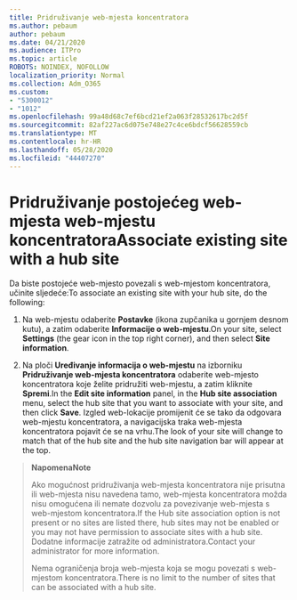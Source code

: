 ```yaml
---
title: Pridruživanje web-mjesta koncentratora
ms.author: pebaum
author: pebaum
ms.date: 04/21/2020
ms.audience: ITPro
ms.topic: article
ROBOTS: NOINDEX, NOFOLLOW
localization_priority: Normal
ms.collection: Adm_O365
ms.custom:
- "5300012"
- "1012"
ms.openlocfilehash: 99a48d68c7ef6bcd21ef2a063f28532617bc2d5f
ms.sourcegitcommit: 82af227ac6d075e748e27c4ce6bdcf56628559cb
ms.translationtype: MT
ms.contentlocale: hr-HR
ms.lasthandoff: 05/28/2020
ms.locfileid: "44407270"
---
```

# <a name="associate-existing-site-with-a-hub-site"></a><span data-ttu-id="e0d37-102">Pridruživanje postojećeg web-mjesta web-mjestu koncentratora</span><span class="sxs-lookup"><span data-stu-id="e0d37-102">Associate existing site with a hub site</span></span>

<span data-ttu-id="e0d37-103">Da biste postojeće web-mjesto povezali s web-mjestom koncentratora, učinite sljedeće:</span><span class="sxs-lookup"><span data-stu-id="e0d37-103">To associate an existing site with your hub site, do the following:</span></span>
  
1. <span data-ttu-id="e0d37-104">Na web-mjestu odaberite **Postavke** (ikona zupčanika u gornjem desnom kutu), a zatim odaberite **Informacije o web-mjestu**.</span><span class="sxs-lookup"><span data-stu-id="e0d37-104">On your site, select **Settings** (the gear icon in the top right corner), and then select **Site information**.</span></span>

2. <span data-ttu-id="e0d37-105">Na ploči **Uređivanje informacija o web-mjestu** na izborniku **Pridruživanje web-mjesta koncentratora** odaberite web-mjesto koncentratora koje želite pridružiti web-mjestu, a zatim kliknite **Spremi**.</span><span class="sxs-lookup"><span data-stu-id="e0d37-105">In the **Edit site information** panel, in the **Hub site association** menu, select the hub site that you want to associate with your site, and then click **Save**.</span></span> <span data-ttu-id="e0d37-106">Izgled web-lokacije promijenit će se tako da odgovara web-mjestu koncentratora, a navigacijska traka web-mjesta koncentratora pojavit će se na vrhu.</span><span class="sxs-lookup"><span data-stu-id="e0d37-106">The look of your site will change to match that of the hub site and the hub site navigation bar will appear at the top.</span></span>

><span data-ttu-id="e0d37-107">**Napomena**</span><span class="sxs-lookup"><span data-stu-id="e0d37-107">**Note**</span></span>
>
><span data-ttu-id="e0d37-108">Ako mogućnost pridruživanja web-mjesta koncentratora nije prisutna ili web-mjesta nisu navedena tamo, web-mjesta koncentratora možda nisu omogućena ili nemate dozvolu za povezivanje web-mjesta s web-mjestom koncentratora.</span><span class="sxs-lookup"><span data-stu-id="e0d37-108">If the Hub site association option is not present or no sites are listed there, hub sites may not be enabled or you may not have permission to associate sites with a hub site.</span></span> <span data-ttu-id="e0d37-109">Dodatne informacije zatražite od administratora.</span><span class="sxs-lookup"><span data-stu-id="e0d37-109">Contact your administrator for more information.</span></span>
>
><span data-ttu-id="e0d37-110">Nema ograničenja broja web-mjesta koja se mogu povezati s web-mjestom koncentratora.</span><span class="sxs-lookup"><span data-stu-id="e0d37-110">There is no limit to the number of sites that can be associated with a hub site.</span></span>
  